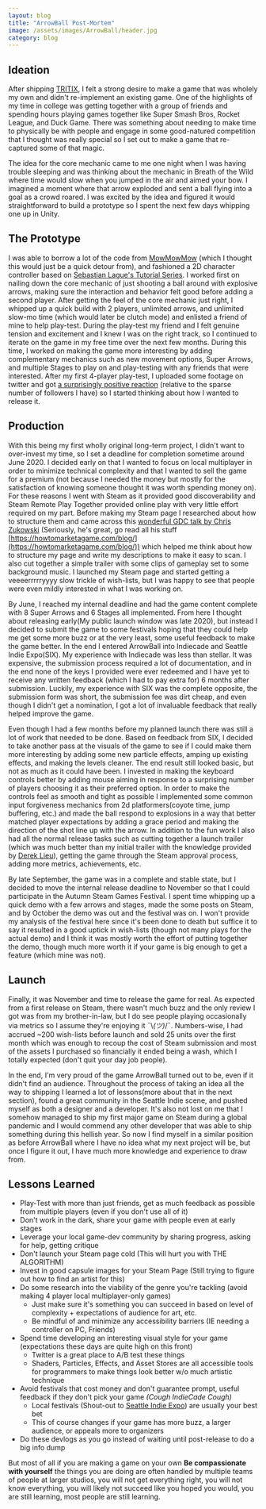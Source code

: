```yaml
---
layout: blog
title: "ArrowBall Post-Mortem"
image: /assets/images/ArrowBall/header.jpg
category: blog
---
```

## Ideation
After shipping [TRITIX](/games/TRITIX), I felt a strong desire to make a game that was wholely my own and didn't re-implement an existing game. One of the highlights of my time in college was getting together with a group of friends and spending hours playing games together like Super Smash Bros, Rocket League, and Duck Game. There was something about needing to make time to physically be with people and engage in some good-natured competition that I thought was really special so I set out to make a game that re-captured some of that magic.

The idea for the core mechanic came to me one night when I was having trouble sleeping and was thinking about the mechanic in Breath of the Wild where time would slow when you jumped in the air and aimed your bow. I imagined a moment where that arrow exploded and sent a ball flying into a goal as a crowd roared. I was excited by the idea and figured it would straightforward to build a prototype so I spent the next few days whipping one up in Unity.

## The Prototype
I was able to borrow a lot of the code from [MowMowMow](/games/MowMowMow/) (which I thought this would just be a quick detour from), and fashioned a 2D character controller based on [Sebastian Lague's Tutorial Series](https://www.youtube.com/playlist?list=PLFt_AvWsXl0f0hqURlhyIoAabKPgRsqjz). I worked first on nailing down the core mechanic of just shooting a ball around with explosive arrows, making sure the interaction and behavior felt good before adding a second player. After getting the feel of the core mechanic just right, I whipped up a quick build with 2 players, unlimited arrows, and unlimited slow-mo time (which would later be clutch mode) and enlisted a friend of mine to help play-test. During the play-test my friend and I felt genuine tension and excitement and I knew I was on the right track, so I continued to iterate on the game in my free time over the next few months. During this time, I worked on making the game more interesting by adding complementary mechanics such as new movement options, Super Arrows, and multiple Stages to play on and play-testing with any friends that were interested. After my first 4-player play-test, I uploaded some footage on twitter and got [a surprisingly positive reaction](https://twitter.com/JaidenG123/status/1226030016124743685) (relative to the sparse number of followers I have) so I started thinking about how I wanted to release it.

## Production
With this being my first wholly original long-term project, I didn't want to over-invest my time, so I set a deadline for completion sometime around June 2020. I decided early on that I wanted to focus on local multiplayer in order to minimize technical complexity and that I wanted to sell the game for a premium (not because I needed the money but mostly for the satisfaction of knowing someone thought it was worth spending money on). For these reasons I went with Steam as it provided good discoverability and Steam Remote Play Together provided online play with very little effort required on my part. Before making my Steam page I researched about how to structure them and came across this [wonderful GDC talk by Chris Zukowski](https://www.youtube.com/watch?v=UJiv14uPOac) (Seriously, he's great, go read all his stuff [https://howtomarketagame.com/blog/](https://howtomarketagame.com/blog/)) which helped me think about how to structure my page and write my descriptions to make it easy to scan. I also cut together a simple trailer with some clips of gameplay set to some background music. I launched my Steam page and started getting a veeeerrrrryyyy slow trickle of wish-lists, but I was happy to see that people were even mildly interested in what I was working on.

By June, I reached my internal deadline and had the game content complete with 8 Super Arrows and 6 Stages all implemented. From here I thought about releasing early(My public launch window was late 2020), but instead I decided to submit the game to some festivals hoping that they could help me get some more buzz or at the very least, some useful feedback to make the game better. In the end I entered ArrowBall into Indiecade and Seattle Indie Expo(SIX). My experience with Indiecade was less than stellar. It was expensive, the submission process required a lot of documentation, and in the end none of the keys I provided were ever redeemed and I have yet to receive any written feedback (which I had to pay extra for) 6 months after submission. Luckily, my experience with SIX was the complete opposite, the submission form was short, the submission fee was dirt cheap, and even though I didn't get a nomination, I got a lot of invaluable feedback that really helped improve the game.

Even though I had a few months before my planned launch there was still a lot of work that needed to be done. Based on feedback from SIX, I decided to take another pass at the visuals of the game to see if I could make them more interesting by adding some new particle effects, amping up existing effects, and making the levels cleaner. The end result still looked basic, but not as much as it could have been. I invested in making the keyboard controls better by adding mouse aiming in response to a surprising number of players choosing it as their preferred option. In order to make the controls feel as smooth and tight as possible I implemented some common input forgiveness mechanics from 2d platformers(coyote time, jump buffering, etc.) and made the ball respond to explosions in a way that better matched player expectations by adding a grace period and making the direction of the shot line up with the arrow. In addition to the fun work I also had all the normal release tasks such as cutting together a launch trailer (which was much better than my initial trailer with the knowledge provided by [Derek Lieu](https://www.derek-lieu.com/start-here)), getting the game through the Steam approval process, adding more metrics, achievements, etc. 

By late September, the game was in a complete and stable state, but I decided to move the internal release deadline to November so that I could participate in the Autumn Steam Games Festival. I spent time whipping up a quick demo with a few arrows and stages, made the some posts on Steam, and by October the demo was out and the festival was on. I won't provide my analysis of the festival here since it's been done to death but suffice it to say it resulted in a good uptick in wish-lists (though not many plays for the actual demo) and I think it was mostly worth the effort of putting together the demo, though much more worth it if your game is big enough to get a feature (which mine was not).

## Launch
Finally, it was November and time to release the game for real. As expected from a first release on Steam, there wasn't much buzz and the only review I got was from my brother-in-law, but I do see people playing occasionally via metrics so I assume they're enjoying it ¯\\_(ツ)_/¯. Numbers-wise, I had accrued ~200 wish-lists before launch and sold 25 units over the first month which was enough to recoup the cost of Steam submission and most of the assets I purchased so financially it ended being a wash, which I totally expected (don't quit your day job people).

In the end, I'm very proud of the game ArrowBall turned out to be, even if it didn't find an audience. Throughout the process of taking an idea all the way to shipping I learned a lot of lessons(more about that in the next section), found a great community in the Seattle Indie scene, and pushed myself as both a designer and a developer. It's also not lost on me that I somehow managed to ship my first major game on Steam during a global pandemic and I would commend any other developer that was able to ship something during this hellish year. So now I find myself in a similar position as before ArrowBall where I have no idea what my next project will be, but once I figure it out, I have much more knowledge and experience to draw from.

## Lessons Learned

- Play-Test with more than just friends, get as much feedback as possible from multiple players (even if you don't use all of it)
- Don't work in the dark, share your game with people even at early stages
- Leverage your local game-dev community by sharing progress, asking for help, getting critique
- Don't launch your Steam page cold (This will hurt you with THE ALGORITHM)
- Invest in good capsule images for your Steam Page (Still trying to figure out how to find an artist for this)
- Do some research into the viability of the genre you're tackling (avoid making 4 player local multiplayer-only games)
    - Just make sure it's something you can succeed in based on level of complexity + expectations of audience for art, etc.
    - Be mindful of and minimize any accessibility barriers (IE needing a controller on PC, Friends)
- Spend time developing an interesting visual style for your game (expectations these days are quite high on this front)
    - Twitter is a great place to A/B test these things
    - Shaders, Particles, Effects, and Asset Stores are all accessible tools for programmers to make things look better w/o much artistic technique
- Avoid festivals that cost money and don't guarantee prompt, useful feedback if they don't pick your game *(Cough IndieCade Cough)*
    - Local festivals (Shout-out to [Seattle Indie Expo](https://six.seattleindies.org/)) are usually your best bet
    - This of course changes if your game has more buzz, a larger audience, or appeals more to organizers
- Do these devlogs as you go instead of waiting until post-release to do a big info dump

But most of all if you are making a game on your own **Be compassionate with yourself** the things you are doing are often handled by multiple teams of people at larger studios, you will not get everything right, you will not know everything, you will likely not succeed like you hoped you would, you are still learning, most people are still learning.

